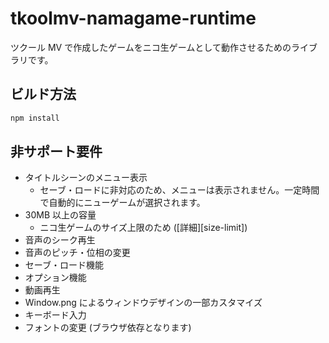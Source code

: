 # tkoolmv-namagame-runtime

ツクール MV で作成したゲームをニコ生ゲームとして動作させるためのライブラリです。

## ビルド方法

```sh
npm install
```

## 非サポート要件
- タイトルシーンのメニュー表示
  - セーブ・ロードに非対応のため、メニューは表示されません。一定時間で自動的にニューゲームが選択されます。
- 30MB 以上の容量
  - ニコ生ゲームのサイズ上限のため ([詳細][size-limit])
- 音声のシーク再生
- 音声のピッチ・位相の変更
- セーブ・ロード機能
- オプション機能
- 動画再生
- Window.png によるウィンドウデザインの一部カスタマイズ
- キーボード入力
- フォントの変更 (ブラウザ依存となります)
